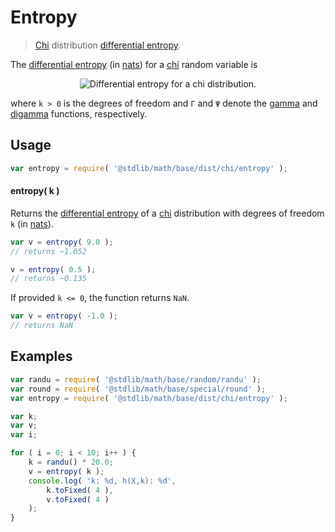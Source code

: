 # Entropy

> [Chi][chi] distribution [differential entropy][entropy].


<!-- Section to include introductory text. Make sure to keep an empty line after the intro `section` element and another before the `/section` close. -->

<section class="intro">

The [differential entropy][entropy] (in [nats][nats]) for a [chi][chi] random variable is

<!-- <equation class="equation" label="eq:chi_entropy" align="center" raw="h\left( X \right) = \ln(\Gamma(k/2)){\tfrac{1}{2}}(k\!-\!\ln(2)\!-\!(k\!-\!1)\psi(k/2))" alt="Differential entropy for a chi distribution."> -->

<div class="equation" align="center" data-raw-text="h\left( X \right) = \ln(\Gamma(k/2)){\tfrac{1}{2}}(k\!-\!\ln(2)\!-\!(k\!-\!1)\psi(k/2))" data-equation="eq:chi_entropy">
    <img src="" alt="Differential entropy for a chi distribution.">
    <br>
</div>

<!-- </equation> -->

where `k > 0` is the degrees of freedom and `Γ` and `Ψ` denote the [gamma][gamma-function] and [digamma][digamma] functions, respectively.

</section>

<!-- /.intro -->

<!-- Package usage documentation. -->

<section class="usage">

## Usage

``` javascript
var entropy = require( '@stdlib/math/base/dist/chi/entropy' );
```

#### entropy( k )

Returns the [differential entropy][entropy] of a [chi][chi] distribution with degrees of freedom `k` (in [nats][nats]).

``` javascript
var v = entropy( 9.0 );
// returns ~1.052

v = entropy( 0.5 );
// returns ~0.135
```

If provided `k <= 0`, the function returns `NaN`.

``` javascript
var v = entropy( -1.0 );
// returns NaN
```

</section>

<!-- /.usage -->

<!-- Package usage notes. Make sure to keep an empty line after the `section` element and another before the `/section` close. -->

<section class="notes">

</section>

<!-- /.notes -->

<!-- Package usage examples. -->

<section class="examples">

## Examples

``` javascript
var randu = require( '@stdlib/math/base/random/randu' );
var round = require( '@stdlib/math/base/special/round' );
var entropy = require( '@stdlib/math/base/dist/chi/entropy' );

var k;
var v;
var i;

for ( i = 0; i < 10; i++ ) {
    k = randu() * 20.0;
    v = entropy( k );
    console.log( 'k: %d, h(X,k): %d',
        k.toFixed( 4 ),
        v.toFixed( 4 )
    );
}
```

</section>

<!-- /.examples -->

<!-- Section to include cited references. If references are included, add a horizontal rule *before* the section. Make sure to keep an empty line after the `section` element and another before the `/section` close. -->

<section class="references">

</section>

<!-- /.references -->

<!-- Section for all links. Make sure to keep an empty line after the `section` element and another before the `/section` close. -->

<section class="links">

[chi]: https://en.wikipedia.org/wiki/Chi_distribution
[digamma]: https://en.wikipedia.org/wiki/Digamma_function
[entropy]: https://en.wikipedia.org/wiki/Entropy_%28information_theory%29
[gamma-function]: https://en.wikipedia.org/wiki/Gamma_function
[nats]: https://en.wikipedia.org/wiki/Nat_%28unit%29
 
</section>

<!-- /.links -->
